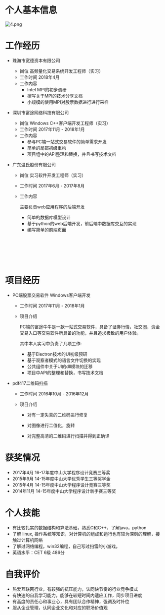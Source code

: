 # 个人基本信息
![4.png](4.png)

# 工作经历

- 珠海市宽德资本有限公司 
  - 岗位 高频量化交易系统开发工程师（实习）
  - 工作时间 2018年4月 
  - 工作内容
    - Intel MPI的初步调研
    - 撰写关于MPI的技术分享文档
    - 小规模的使用MPI对股票数据进行进行采样


- 深圳市富途网络科技有限公司

  -  岗位 Windows C++客户端开发工程师（实习）
  -  工作时间 2017年11月 - 2018年1月 
  -  工作内容
     - 参与PC端一站式交易软件的简单需求开发
     - 简单的局部初级重构
     - 项目组中的API整理和替换，并且书写技术文档

- 广东温氏股份有限公司 

  - 岗位 实习软件开发工程师（实习）

  - 工作时间 2017年6月 - 2017年8月

  - 工作内容

    主要负责web应用程序的后端开发

    - 简单的数据库模型设计
    - 基于python的web后端开发，前后端中数据库交互的实现
    - 编写简单的前端页面 

  

&nbsp;&nbsp;

&nbsp;&nbsp;



# 项目经历

- PC端股票交易软件 Windows客户端开发

  - 工作时间 2017年11月 - 2018年1月 

  - 项目介绍

    PC端的富途牛牛是一款一站式交易软件，具备了证券行情，社交圈，资金交易入口等交易软件所具备的功能，并且追求极致的用户体验。

    其中本人实习中负责了几项工作:

    - 基于Electron技术的UI初级预研
    - 基于观察者模式的语言文件切换的实现
    - 公共组件中关于UI的dll模块的迁移
    - 项目中API的整理和替换，书写技术文档

- pdf417二维码扫描 

  - 工作时间 2016年10月 - 2016年12月

  - 项目介绍

    - 对有一定失真的二维码进行修复

    - 对图像进行二值化，旋转

    - 对完整高清的二维码进行扫描并得到正确译


# 获奖情况

- 2017年4月 16-17年度中山大学程序设计竞赛三等奖
- 2015年9月 14-15年度中山大学优秀学生三等奖学金
- 2015年4月 14-15年度中山大学程序设计竞赛三等奖
- 2014年11月 14-15年度中山大学程序设计新手赛三等奖 



# 个人技能

- 有比较扎实的数据结构和算法基础，熟悉C和C++，了解java，python
- 了解 linux, 操作系统等知识，对计算机的组成和运行也有较为深刻的理解，接触过计算机网络
- 了解过网络编程，win32编程，自己写过扫雷的小游戏。
- 英语水平：CET 6级 486分 

# 自我评价

- 热爱互联网行业，有较强的抗压能力，认同快节奏的行业竞争模式
- 有快速的自我学习能力，能够在较短时间内适应工作，同步项目进度
- 有高度的责任心和事业心，具有团队合作精神，强调及时补位
- 服从企业管理，认同企业文化和对应的职场价值观 

